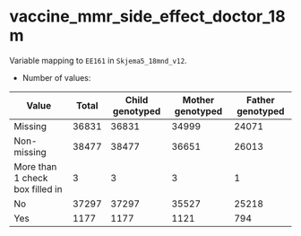 # vaccine_mmr_side_effect_doctor_18m
Variable mapping to `EE161` in `Skjema5_18mnd_v12`.
- Number of values:

| Value | Total | Child genotyped | Mother genotyped | Father genotyped |
| ----- | ----- | --------------- | ---------------- | ---------------- |
| Missing | 36831 | 36831 | 34999 | 24071 |
| Non-missing | 38477 | 38477 | 36651 | 26013 |
| More than 1 check box filled in | 3 | 3 | 3 |1 |
| No | 37297 | 37297 | 35527 |25218 |
| Yes | 1177 | 1177 | 1121 |794 |



